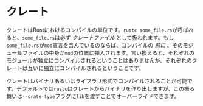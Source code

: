 <!--
# Crates
-->
# クレート

<!--
A crate is a compilation unit in Rust. Whenever `rustc some_file.rs` is called,
`some_file.rs` is treated as the *crate file*. If `some_file.rs` has `mod`
declarations in it, then the contents of the module files would be inserted in
places where `mod` declarations in the crate file are found, *before* running
the compiler over it. In other words, modules do *not* get compiled
individually, only crates get compiled.
-->
クレートはRustにおけるコンパイルの単位です。`rustc some_file.rs`が呼ばれると、`some_file.rs`は必ず *クレートファイル* として扱われます。もし`some_file.rs`が`mod`宣言を含んでいるのならば、コンパイルの *前に* 、そのモジュールファイルの中身が`mod`の位置に挿入されます。言い換えると、それぞれのモジュールが独立にコンパイルされるということはありませんが、それぞれのクレートは互いに独立にコンパイルされるということです。

<!--
A crate can be compiled into a binary or into a library. By default, `rustc`
will produce a binary from a crate. This behavior can be overridden by passing
the `--crate-type` flag to `lib`.
-->
クレートはバイナリあるいはライブラリ形式でコンパイルされることが可能です。デフォルトでは`rustc`はクレートからバイナリを作り出しますが、この振る舞いは`--crate-type`フラグに`lib`を渡すことでオーバーライドできます。
